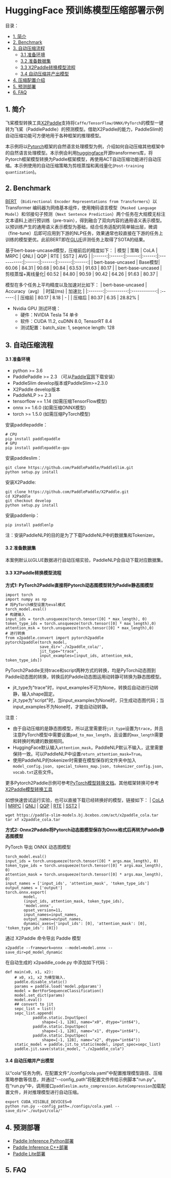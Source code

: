 # HuggingFace 预训练模型压缩部署示例
目录：
- [1. 简介](#1简介)
- [2. Benchmark](#2Benchmark)
- [3. 自动压缩流程](#自动压缩流程)
  - [3.1 准备环境](#31-准备环境)
  - [3.2 准备数据集](#32-准备数据集)
  - [3.3 X2Paddle转换模型流程](#33-X2Paddle转换模型流程)
  - [3.4 自动压缩并产出模型](#34-自动压缩并产出模型)
- [4. 压缩配置介绍](#4压缩配置介绍)
- [5. 预测部署](#5预测部署)
- [6. FAQ](6FAQ)

## 1. 简介
飞桨模型转换工具[X2Paddle](https://github.com/PaddlePaddle/X2Paddle)支持将```Caffe/TensorFlow/ONNX/PyTorch```的模型一键转为飞桨（PaddlePaddle）的预测模型。借助X2Paddle的能力，PaddleSlim的自动压缩功能可方便地用于各种框架的推理模型。


本示例将以[Pytorch](https://github.com/pytorch/pytorch)框架的自然语言处理模型为例，介绍如何自动压缩其他框架中的自然语言处理模型。本示例会利用[huggingface](https://github.com/huggingface/transformers)开源transformers库，将Pytorch框架模型转换为Paddle框架模型，再使用ACT自动压缩功能进行自动压缩。本示例使用的自动压缩策略为剪枝蒸馏和离线量化(```Post-training quantization```)。




## 2. Benchmark
[BERT](https://arxiv.org/abs/1810.04805) （```Bidirectional Encoder Representations from Transformers```）以Transformer 编码器为网络基本组件，使用掩码语言模型（```Masked Language Model```）和邻接句子预测（```Next Sentence Prediction```）两个任务在大规模无标注文本语料上进行预训练（pre-train），得到融合了双向内容的通用语义表示模型。以预训练产生的通用语义表示模型为基础，结合任务适配的简单输出层，微调（fine-tune）后即可应用到下游的NLP任务，效果通常也较直接在下游的任务上训练的模型更优。此前BERT即在[GLUE](https://gluebenchmark.com/tasks)评测任务上取得了SOTA的结果。

基于bert-base-uncased模型，压缩前后的精度如下：
| 模型 | 策略 | CoLA | MRPC | QNLI | QQP | RTE | SST2  | AVG |
|:------:|:------:|:------:|:------:|:-----------:|:------:|:------:|:------:|:------:|
| bert-base-uncased | Base模型| 60.06 | 84.31 | 90.68 | 90.84 | 63.53 | 91.63  | 80.17  |
| bert-base-uncased |剪枝蒸馏+离线量化| 60.52 | 84.80 | 90.59 | 90.42 | 64.26 | 91.63 | 80.37 |

模型在多个任务上平均精度以及加速对比如下：
|  bert-base-uncased | Accuracy（avg） | 时延(ms) | 加速比 |
|:-------:|:----------:|:------------:| :------:|
| 压缩前 |  80.17 | 8.18 | - |
| 压缩后 |  80.37 | 6.35 | 28.82% |

- Nvidia GPU 测试环境：
  - 硬件：NVIDIA Tesla T4 单卡
  - 软件：CUDA 11.2, cuDNN 8.0, TensorRT 8.4
  - 测试配置：batch_size: 1, seqence length: 128

## 3. 自动压缩流程
#### 3.1 准备环境
- python >= 3.6
- PaddlePaddle >= 2.3 （可从[Paddle官网](https://www.paddlepaddle.org.cn/install/quick?docurl=/documentation/docs/zh/install/pip/linux-pip.html)下载安装）
- PaddleSlim develop版本或PaddleSlim>=2.3.0
- X2Paddle develop版本
- PaddleNLP >= 2.3
- tensorflow == 1.14 (如需压缩TensorFlow模型)
- onnx >= 1.6.0 (如需压缩ONNX模型)
- torch >= 1.5.0 (如需压缩PyTorch模型)

安装paddlepaddle：
```shell
# CPU
pip install paddlepaddle
# GPU
pip install paddlepaddle-gpu
```

安装paddleslim：
```shell
git clone https://github.com/PaddlePaddle/PaddleSlim.git
python setup.py install
```

安装X2Paddle:
```
git clone https://github.com/PaddlePaddle/X2Paddle.git
cd X2Paddle
git checkout develop
python setup.py install
```

安装paddlenlp：
```shell
pip install paddlenlp
```

注：安装PaddleNLP的目的是为了下载PaddleNLP中的数据集和Tokenizer。


#### 3.2 准备数据集
本案例默认以GLUE数据进行自动压缩实验，PaddleNLP会自动下载对应数据集。


#### 3.3 X2Paddle转换模型流程

**方式1: PyTorch2Paddle直接将Pytorch动态图模型转为Paddle静态图模型**

```shell
import torch
import numpy as np
# 将PyTorch模型设置为eval模式
torch_model.eval()
# 构建输入
input_ids = torch.unsqueeze(torch.tensor([0] * max_length), 0)
token_type_ids = torch.unsqueeze(torch.tensor([0] * max_length),0)
attention_msk = torch.unsqueeze(torch.tensor([0] * max_length),0)
# 进行转换
from x2paddle.convert import pytorch2paddle
pytorch2paddle(torch_model,
               save_dir='./x2paddle_cola/',
               jit_type="trace",  
               input_examples=[input_ids, attention_msk, token_type_ids])
```

PyTorch2Paddle支持trace和script两种方式的转换，均是PyTorch动态图到Paddle动态图的转换，转换后的Paddle动态图运用动转静可转换为静态图模型。
- jit_type为"trace"时，input_examples不可为None，转换后自动进行动转静，输入shape固定。
- jit_type为"script"时，当input_examples为None时，只生成动态图代码；当input_examples不为None时，才能自动动转静。

注意：
- 由于自动压缩的是静态图模型，所以这里需要将```jit_type```设置为```trace```，并且注意PyTorch模型中需要设置```pad_to_max_length```，且设置的```max_length```需要和转换时构建的数据相同。
- HuggingFace默认输入```attention_mask```，PaddleNLP默认不输入，这里需要保持一致。可以PaddleNLP中设置```return_attention_mask=True```。
- 使用PaddleNLP的tokenizer时需要在模型保存的文件夹中加入```model_config.json, special_tokens_map.json, tokenizer_config.json, vocab.txt```这些文件。


更多Pytorch2Paddle示例可参考[PyTorch模型转换文档](https://github.com/PaddlePaddle/X2Paddle/blob/develop/docs/inference_model_convertor/pytorch2paddle.md)。其他框架转换可参考[X2Paddle模型转换工具](https://github.com/PaddlePaddle/X2Paddle)

如想快速尝试运行实验，也可以直接下载已经转换好的模型，链接如下：
| [CoLA](https://paddle-slim-models.bj.bcebos.com/act/x2paddle_cola.tar) | [MRPC](https://paddle-slim-models.bj.bcebos.com/act/x2paddle_mrpc.tar) | [QNLI](https://paddle-slim-models.bj.bcebos.com/act/x2paddle_qnli.tar) | [QQP](https://paddle-slim-models.bj.bcebos.com/act/x2paddle_qqp.tar) | [RTE](https://paddle-slim-models.bj.bcebos.com/act/x2paddle_rte.tar) | [SST2](https://paddle-slim-models.bj.bcebos.com/act/x2paddle_sst2.tar) |

```shell
wget https://paddle-slim-models.bj.bcebos.com/act/x2paddle_cola.tar
tar xf x2paddle_cola.tar
```

**方式2: Onnx2Paddle将Pytorch动态图模型保存为Onnx格式后再转为Paddle静态图模型**


PyTorch 导出 ONNX 动态图模型
```shell
torch_model.eval()
input_ids = torch.unsqueeze(torch.tensor([0] * args.max_length), 0)
token_type_ids = torch.unsqueeze(torch.tensor([0] * args.max_length), 0)
attention_mask = torch.unsqueeze(torch.tensor([0] * args.max_length), 0)
input_names = ['input_ids', 'attention_mask', 'token_type_ids']
output_names = ['output']
torch.onnx.export(
        model,
        (input_ids, attention_mask, token_type_ids),
        'model.onnx',
        opset_version=11,
        input_names=input_names,
        output_names=output_names,
        dynamic_axes={'input_ids': [0], 'attention_mask': [0], 'token_type_ids': [0]})
```

通过 X2Paddle 命令导出 Paddle 模型
```shell
x2paddle --framework=onnx --model=model.onnx --save_dir=pd_model_dynamic
```

在自动生成的 x2paddle_code.py 中添加如下代码：
```shell
def main(x0, x1, x2):
    # x0, x1, x2 为模型输入.
    paddle.disable_static()
    params = paddle.load('model.pdparams')
    model = BertForSequenceClassification()
    model.set_dict(params)
    model.eval()
    ## convert to jit
    sepc_list = list()
    sepc_list.append(
            paddle.static.InputSpec(
                shape=[-1, 128], name="x0", dtype="int64"),
            paddle.static.InputSpec(
                shape=[-1, 128], name="x1", dtype="int64"),
            paddle.static.InputSpec(
                shape=[-1, 128], name="x2", dtype="int64"))
    static_model = paddle.jit.to_static(model, input_spec=sepc_list)
    paddle.jit.save(static_model, "./x2paddle_cola")
```


#### 3.4 自动压缩并产出模型
以“cola”任务为例，在配置文件“./config/cola.yaml”中配置推理模型路径、压缩策略参数等信息，并通过“--config_path”将配置文件传给示例脚本"run.py"。
在“run.py”中，调用接口```paddleslim.auto_compression.AutoCompression```加载配置文件，并对推理模型进行自动压缩。
```shell
export CUDA_VISIBLE_DEVICES=0
python run.py --config_path=./configs/cola.yaml --save_dir='./output/cola/'
```

## 4. 预测部署

- [Paddle Inference Python部署](https://github.com/PaddlePaddle/PaddleSeg/blob/release/2.5/docs/deployment/inference/python_inference.md)
- [Paddle Inference C++部署](https://github.com/PaddlePaddle/PaddleSeg/blob/release/2.5/docs/deployment/inference/cpp_inference.md)
- [Paddle Lite部署](https://github.com/PaddlePaddle/PaddleSeg/blob/release/2.5/docs/deployment/lite/lite.md)

## 5. FAQ
